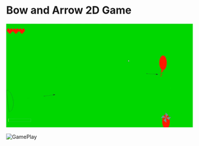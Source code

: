 # Bow and Arrow 2D Game

![](https://github.com/CristiSandu/BowAndArrow2D/blob/main/IMG/Bow%20And%20Arrow.jpg)

![GamePlay](https://youtu.be/gR7sjpT8Glk)

